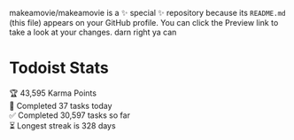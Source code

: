 makeamovie/makeamovie is a ✨ special ✨ repository because its `README.md` (this file) appears on your GitHub profile.
You can click the Preview link to take a look at your changes. darn right ya can

# Todoist Stats

<!-- TODO-IST:START -->
🏆  43,595 Karma Points           
🌸  Completed 37 tasks today           
✅  Completed 30,597 tasks so far           
⏳  Longest streak is 328 days
<!-- TODO-IST:END -->